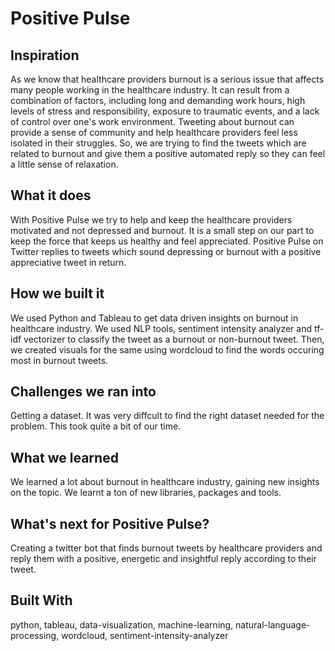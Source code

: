 # Positive Pulse

## Inspiration
As we know that healthcare providers burnout is a serious issue that affects many people working in the healthcare industry. It can result from a combination of factors, including long and demanding work hours, high levels of stress and responsibility, exposure to traumatic events, and a lack of control over one's work environment. Tweeting about burnout can provide a sense of community and help healthcare providers feel less isolated in their struggles. So, we are trying to find the tweets which are related to burnout and give them a positive automated reply so they can feel a little sense of relaxation.

## What it does
With Positive Pulse we try to help and keep the healthcare providers motivated and not depressed and burnout. It is a small step on our part to keep the force that keeps us healthy and feel appreciated. Positive Pulse on Twitter replies to tweets which sound depressing or burnout with a positive appreciative tweet in return.

## How we built it
We used Python and Tableau to get data driven insights on burnout in healthcare industry. We used NLP tools, sentiment intensity analyzer and tf-idf vectorizer to classify the tweet as a burnout or non-burnout tweet. Then, we created visuals for the same using wordcloud to find the words occuring most in burnout tweets. 

## Challenges we ran into
Getting a dataset. It was very diffcult to find the right dataset needed for the problem. This took quite a bit of our time.

## What we learned
We learned a lot about burnout in healthcare industry, gaining new insights on the topic. We learnt a ton of new libraries, packages and tools.

## What's next for Positive Pulse?
Creating a twitter bot that finds burnout tweets by healthcare providers and reply them with a positive, energetic and insightful reply according to their tweet.

## Built With
python, tableau, data-visualization, machine-learning, natural-language-processing, wordcloud, sentiment-intensity-analyzer
